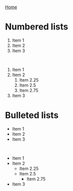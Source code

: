 [Home](./index.md)

# Numbered lists

1. Item 1
1. Item 2
1. Item 3

<br />

1. Item 1
1. Item 2
    1. Item 2.25
    1. Item 2.5
    1. Item 2.75
1. Item 3

# Bulleted lists

- Item 1
- Item 2
- Item 3

<br />

- Item 1
- Item 2
    - Item 2.25
    - Item 2.5
        - Item 2.75
- Item 3